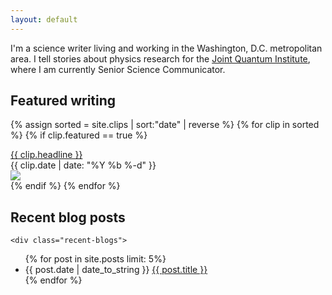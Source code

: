 ```yaml
---
layout: default
---
```

I'm a science writer living and working in the Washington, D.C. metropolitan area. I tell stories about physics research for the [Joint Quantum Institute](http://jqi.umd.edu), where I am currently Senior Science Communicator.

<div class="feature-box">

<h2>Featured writing</h2>

{% assign sorted = site.clips | sort:"date" | reverse %}
{% for clip in sorted %}
	{% if clip.featured == true %}
		<div class="feature-item">
      <a href="{{ clip.address }}">{{ clip.headline }}</a>
			<br>
      {{ clip.date | date: "%Y %b %-d" }}
      <br>
			<div class="feature-crop">
				<img class="feature-img" src="{{ clip.image_url }}">
			</div>
		</div>
	{% endif %}
{% endfor %}
</div>

<div class="blog-box">

<h2>Recent blog posts</h2>

	<div class="recent-blogs">
  <ul>
  {% for post in site.posts limit: 5%}
		<li>
			{{ post.date | date_to_string }} <a href="{{ post.url }}" class="blog-link-separator">{{ post.title }}</a>
		</li>
  {% endfor %}
  </ul>
  </div>
</div>
